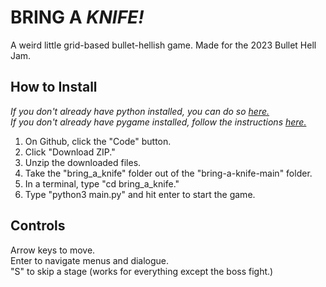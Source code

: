 # BRING A *KNIFE!*
A weird little grid-based bullet-hellish game. Made for the 2023 Bullet Hell Jam.
  
## How to Install
*If you don't already have python installed, you can do so [here.](https://www.python.org/downloads/)*  
*If you don't already have pygame installed, follow the instructions [here.](https://www.pygame.org/wiki/GettingStarted)*  
  
1. On Github, click the "Code" button.  
2. Click "Download ZIP."  
3. Unzip the downloaded files. 
4. Take the "bring_a_knife" folder out of the "bring-a-knife-main" folder.   
5. In a terminal, type "cd bring_a_knife."  
6. Type "python3 main.py" and hit enter to start the game.  
  
## Controls  
Arrow keys to move.  
Enter to navigate menus and dialogue.  
"S" to skip a stage (works for everything except the boss fight.)
